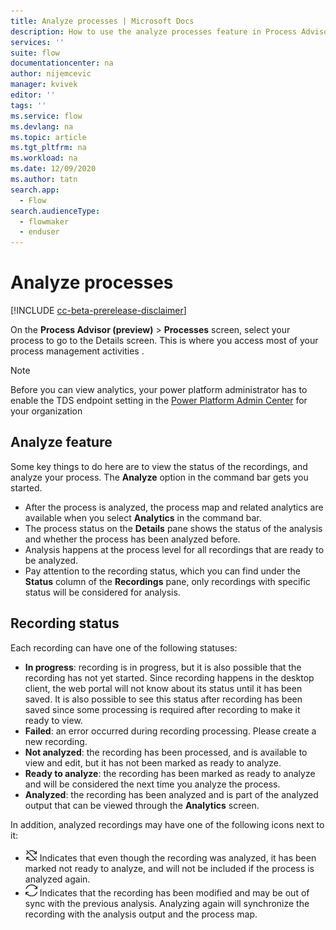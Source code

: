```yaml
---
title: Analyze processes | Microsoft Docs
description: How to use the analyze processes feature in Process Advisor.
services: ''
suite: flow
documentationcenter: na
author: nijemcevic 
manager: kvivek
editor: ''
tags: ''
ms.service: flow
ms.devlang: na
ms.topic: article
ms.tgt_pltfrm: na
ms.workload: na
ms.date: 12/09/2020
ms.author: tatn
search.app: 
  - Flow
search.audienceType: 
  - flowmaker
  - enduser
---
```

# Analyze processes

[!INCLUDE [cc-beta-prerelease-disclaimer](includes/cc-beta-prerelease-disclaimer.md)]

On the **Process Advisor (preview)** > **Processes** screen, select your process to go to the Details screen. This is where you access most of your process management activities .

> [!NOTE]
> Before you can view analytics, your power platform administrator has to enable the TDS endpoint setting in the [Power Platform Admin Center](https://admin.powerplatform.microsoft.com/) for your organization

## Analyze feature

Some key things to do here are to view the status of the recordings, and analyze your process. The **Analyze** option in the command bar gets you started.

- After the process is analyzed, the process map and related analytics are available when you select **Analytics** in the command bar.
- The process status on the **Details** pane shows the status of the analysis and whether the process has been analyzed before.
- Analysis happens at the process level for all recordings that are ready to be analyzed.
- Pay attention to the recording status, which you can find under the **Status** column of the **Recordings** pane, only recordings with specific status will be considered for analysis.

## Recording status

Each recording can have one of the following statuses:

- **In progress**: recording is in progress, but it is also possible that the recording has not yet started. Since recording happens in the desktop client, the web portal will not know about its status until it has been saved. It is also possible to see this status after recording has been saved since some processing is required after recording to make it ready to view.
- **Failed**: an error occurred during recording processing. Please create a new recording.
- **Not analyzed**: the recording has been processed, and is available to view and edit, but it has not been marked as ready to analyze.
- **Ready to analyze**: the recording has been marked as ready to analyze and will be considered the next time you analyze the process.
- **Analyzed**: the recording has been analyzed and is part of the analyzed output that can be viewed through the **Analytics** screen.

In addition, analyzed recordings may have one of the following icons next to it:

- ![Not ready](media/process-advisor-analyze/icon-not-ready.png "This recording is not ready") Indicates that even though the recording was analyzed, it has been marked not ready to analyze, and will not be included if the process is analyzed again.
- ![Modified](media/process-advisor-analyze/icon-modified.png "This recording has been modified") Indicates that the recording has been modified and may be out of sync with the previous analysis. Analyzing again will synchronize the recording with the analysis output and the process map.
